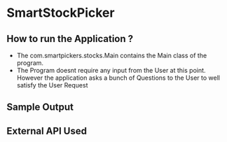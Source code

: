 # SmartStockPicker

## How to run the Application ?

* The com.smartpickers.stocks.Main contains the Main class of the program. 
* The Program doesnt require any input from the User at this point. However the application asks a bunch of Questions to the User to well satisfy the User Request

## Sample Output 

## External API Used 


